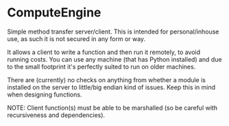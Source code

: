 # ComputeEngine

Simple method transfer server/client.
This is intended for personal/inhouse use, as such it is not secured in any form or way.

It allows a client to write a function and then run it remotely, to avoid running costs.
You can use any machine (that has Python installed) and due to the small footprint it's perfectly suited to run on older machines.

There are (currently) no checks on anything from whether a module is installed on the server to little/big endian kind of issues.
Keep this in mind when designing functions.

NOTE: Client function(s) must be able to be marshalled (so be careful with recursiveness and dependencies).